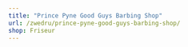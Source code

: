 ```yaml
---
title: "Prince Pyne Good Guys Barbing Shop"
url: /zwedru/prince-pyne-good-guys-barbing-shop/
shop: Friseur
---
```

